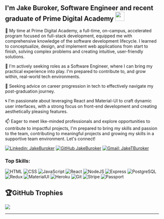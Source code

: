 ## I'm Jake Buroker, Software Engineer and recent graduate of Prime Digital Academy <img src="https://raw.githubusercontent.com/MartinHeinz/MartinHeinz/master/wave.gif" width="30px">

🚀 My time at Prime Digital Academy, a full-time, on-campus, accelerated program focused on full-stack development, equipped me with comprehensive knowledge of the software development lifecycle. I learned to conceptualize, design, and implement web applications from start to finish, solving complex problems and creating intuitive, user-friendly solutions.

🔭 I'm actively seeking roles as a Software Engineer, where I can bring my practical experience into play. I'm prepared to contribute to, and grow within, real-world tech environments.

🤔 Seeking advice on career progression in tech to effectively navigate my post-graduation journey.

🌀 I'm passionate about leveraging React and Material-UI to craft dynamic user interfaces, with a strong focus on front-end development and creating aesthetically pleasing features.

📫 Eager to meet like-minded professionals and explore opportunities to contribute to impactful projects, I'm prepared to bring my skills and passion to the team, contributing to meaningful projects and growing my skills in a supportive team environment. Let's connect!

[![Linkedin: JakeBuroker](https://img.shields.io/badge/-JakeBuroker-blue?style=flat-square&logo=Linkedin&logoColor=white&link=https://www.linkedin.com/in/jakeburoker/)](https://www.linkedin.com/in/jakeburoker/)
[![GitHub JakeBuroker](https://img.shields.io/github/followers/JakeBuroker?label=follow&style=social)](https://github.com/JakeBuroker)
[![Gmail: JakeTBuroker](https://img.shields.io/badge/Gmail-D14836?style=for-the-badge&logo=gmail&logoColor=white)](mailto:JakeTBuroker@gmail.com)




### Top Skills:
![HTML](https://img.shields.io/badge/HTML-E34F26?style=for-the-badge&logo=html5&logoColor=white) ![CSS](https://img.shields.io/badge/CSS-1572B6?style=for-the-badge&logo=css3&logoColor=white) ![JavaScript](https://img.shields.io/badge/JavaScript-F7DF1E?style=for-the-badge&logo=javascript&logoColor=black) ![React](https://img.shields.io/badge/react-%2320232a.svg?style=for-the-badge&logo=react&logoColor=%2361DAFB) ![NodeJS](https://img.shields.io/badge/node.js-6DA55F?style=for-the-badge&logo=node.js&logoColor=white) ![Express](https://img.shields.io/badge/Express.js-404D59?style=for-the-badge) ![PostgreSQL](https://img.shields.io/badge/PostgreSQL-316192?style=for-the-badge&logo=postgresql&logoColor=white) ![Redux](https://img.shields.io/badge/Redux-764ABC?style=for-the-badge&logo=redux&logoColor=white) ![MaterialUI](https://img.shields.io/badge/Material--UI-0081CB?style=for-the-badge&logo=material-ui&logoColor=white) ![Heroku](https://img.shields.io/badge/Heroku-430098?style=for-the-badge&logo=heroku&logoColor=white) ![Git](https://img.shields.io/badge/Git-F05032?style=for-the-badge&logo=git&logoColor=white) ![Stripe](https://img.shields.io/badge/Stripe-008CDD?style=for-the-badge&logo=stripe&logoColor=white) ![Passport](https://img.shields.io/badge/Passport-34E27A?style=for-the-badge&logo=passport&logoColor=white)


## 🏆GitHub Trophies
![](https://github-trophies.vercel.app/?username=jakeburoker&theme=radical&no-frame=false&no-bg=false&margin-w=4)

---
